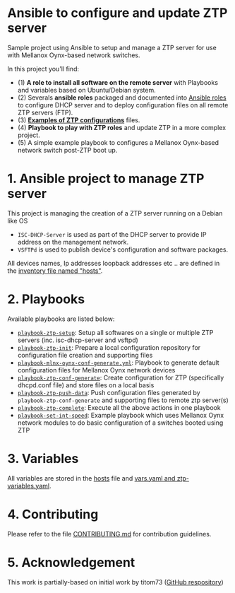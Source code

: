 # Ansible to configure and update ZTP server

Sample project using Ansible to setup and manage a ZTP server for use with Mellanox Oynx-based network switches.

In this project you'll find:
- (1) **A role to install all software on the remote server** with Playbooks and variables based on Ubuntu/Debian system.
- (2) Severals **ansible roles** packaged and documented into [Ansible roles](roles) to configure DHCP server and to deploy configuration files on all remote ZTP servers (FTP).
- (3) **[Examples of ZTP configurations](conf/ztp)** files.
- (4) **Playbook to play with ZTP roles** and update ZTP in a more complex project.
- (5) A simple example playbook to configures a Mellanox Oynx-based network switch post-ZTP boot up.



# 1. Ansible project to manage ZTP server

This project is managing the creation of a ZTP server running on a Debian like OS
- `ISC-DHCP-Server` is used as part of the DHCP server to provide IP address on the management network.
- `VSFTPd` is used to publish device's configuration and software packages.

All devices names, Ip addresses loopback addresses etc .. are defined in the [inventory file named "hosts"](hosts).

# 2. Playbooks

Available playbooks are listed below:
- [`playbook-ztp-setup`](playbook-ztp-setup.yml): Setup all softwares on a single or multiple ZTP servers (inc. isc-dhcp-server and vsftpd)
- [`playbook-ztp-init`](playbook-ztp-init.yml): Prepare a local configuration repository for configuration file creation and supporting files
- [`playbook-mlnx-oynx-conf-generate.yml`](playbook-mlnx--conf-generate.yml): Playbook to generate default configuration files for Mellanox Oynx network devices
- [`playbook-ztp-conf-generate`](playbook-ztp-conf-generate.yml): Create configuration for ZTP (specifically dhcpd.conf file) and store files on a local basis
- [`playbook-ztp-push-data`](playbook-ztp-push-data.yml): Push configuration files generated by `playbook-ztp-conf-generate` and supporting files to remote ztp server(s)
- [`playbook-ztp-complete`](`playbook-ztp-complete.yml`): Execute all the above actions in one playbook
- [`playbook-set-int-speed`](`playbook-set-int-speed.yml`): Example playbook which uses Mellanox Oynx network modules to do basic configuration of a switches booted using ZTP

# 3. Variables

All variables are stored in the  [hosts](hosts) file and [vars.yaml and ztp-variables.yaml](group_vars/all/). 

# 4. Contributing

Please refer to the file [CONTRIBUTING.md](CONTRIBUTING.md) for contribution guidelines.

# 5. Acknowledgement

This work is partially-based on initial work by titom73 ([GitHub respository](https://github.com/titom73/ansible-junos-ztp))
